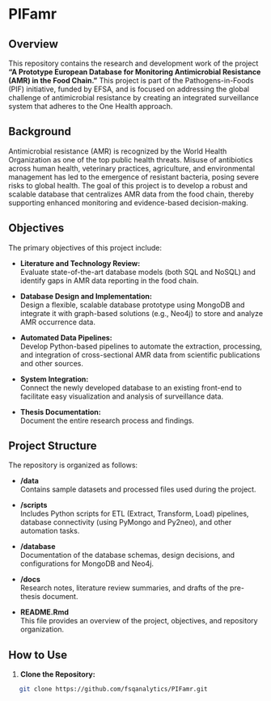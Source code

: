 
# PIFamr

## Overview

This repository contains the research and development work of the
project **“A Prototype European Database for Monitoring Antimicrobial
Resistance (AMR) in the Food Chain.”** This project is part of the
Pathogens-in-Foods (PIF) initiative, funded by EFSA, and is focused on
addressing the global challenge of antimicrobial resistance by creating
an integrated surveillance system that adheres to the One Health
approach.

## Background

Antimicrobial resistance (AMR) is recognized by the World Health
Organization as one of the top public health threats. Misuse of
antibiotics across human health, veterinary practices, agriculture, and
environmental management has led to the emergence of resistant bacteria,
posing severe risks to global health. The goal of this project is to
develop a robust and scalable database that centralizes AMR data from
the food chain, thereby supporting enhanced monitoring and
evidence-based decision-making.

## Objectives

The primary objectives of this project include:

- **Literature and Technology Review:**  
  Evaluate state-of-the-art database models (both SQL and NoSQL) and
  identify gaps in AMR data reporting in the food chain.

- **Database Design and Implementation:**  
  Design a flexible, scalable database prototype using MongoDB and
  integrate it with graph-based solutions (e.g., Neo4j) to store and
  analyze AMR occurrence data.

- **Automated Data Pipelines:**  
  Develop Python-based pipelines to automate the extraction, processing,
  and integration of cross-sectional AMR data from scientific
  publications and other sources.

- **System Integration:**  
  Connect the newly developed database to an existing front-end to
  facilitate easy visualization and analysis of surveillance data.

- **Thesis Documentation:**  
  Document the entire research process and findings.

## Project Structure

The repository is organized as follows:

- **/data**  
  Contains sample datasets and processed files used during the project.

- **/scripts**  
  Includes Python scripts for ETL (Extract, Transform, Load) pipelines,
  database connectivity (using PyMongo and Py2neo), and other automation
  tasks.

- **/database**  
  Documentation of the database schemas, design decisions, and
  configurations for MongoDB and Neo4j.

- **/docs**  
  Research notes, literature review summaries, and drafts of the
  pre-thesis document.

- **README.Rmd**  
  This file provides an overview of the project, objectives, and
  repository organization.

## How to Use

1.  **Clone the Repository:**

``` bash
   git clone https://github.com/fsqanalytics/PIFamr.git
```
